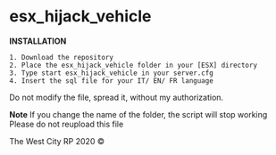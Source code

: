 # esx_hijack_vehicle
**INSTALLATION** 
``` 
1. Download the repository 
2. Place the esx_hijack_vehicle folder in your [ESX] directory 
3. Type start esx_hijack_vehicle in your server.cfg
4. Insert the sql file for your IT/ EN/ FR language

``` 
Do not modify the file, spread it, without my authorization.

**Note** 
If you change the name of the folder, the script will stop working  Please do not reupload this file

The West City RP 2020 ©

